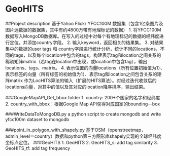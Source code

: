 # GeoHITS

##Project description
	基于Yahoo Flickr YFCC100M 数据集（包含1亿条图片及图片远数据的数据集，其中有约4800万带有地理标记的数据）
	1. 将YFCC100M数据写入MongoDB数据库。在写入的过程中对每个有地理标记的数据的经纬度进行定位，并添加country字段。
	2. 输入keyword，返回相关的结果集。
	3. 对结果集中的数据的user tags 和 country字段进行统计分析，统计不同的locations，不同的tags，以及每个location中包含的tags，构建表示tag和location之间关系的稀疏矩阵matrix（若tag在location中出现，或location中包含tag），输出locations、tags、matrix。
	4. 表示位置的向量locations（所有位置初始值为1）、表示标签的向量（所有标签的初始值为1）、表示tag和location之间包含关系的矩阵matrix 作为LocHITS算法的输入（扩展的HITS算法）。对经过迭代收敛后的locations向量，对其中的值以及其对应的location降序排序，输出结果。

###GoogleMapAPI_Get_bbox folder
	1. country: 200+个国家的名字和经纬度
	2. country_with_bbox：根据Google Map API获得对应国家的bounding－box

###WriteDataToMongoDB.py
	a python script to create mongodb and write yfcc100m dataset to mongodb

###point_in_polygon_with_shapely.py
	基于OSM（openstreetmap，admin_level＝country）数据和python第三方图形库shapely实现的全球经纬度坐标点定位。
###GeoHITS
	1. GeoHITS
	2. GeoHITS_s: add tag similarity
	3. GeoHITS_tf: add tag frequency

